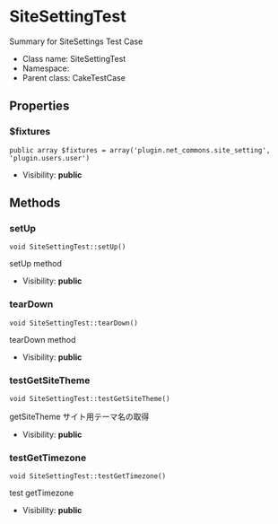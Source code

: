 SiteSettingTest
===============

Summary for SiteSettings Test Case




* Class name: SiteSettingTest
* Namespace: 
* Parent class: CakeTestCase





Properties
----------


### $fixtures

    public array $fixtures = array('plugin.net_commons.site_setting', 'plugin.users.user')





* Visibility: **public**


Methods
-------


### setUp

    void SiteSettingTest::setUp()

setUp method



* Visibility: **public**




### tearDown

    void SiteSettingTest::tearDown()

tearDown method



* Visibility: **public**




### testGetSiteTheme

    void SiteSettingTest::testGetSiteTheme()

getSiteTheme サイト用テーマ名の取得



* Visibility: **public**




### testGetTimezone

    void SiteSettingTest::testGetTimezone()

test getTimezone



* Visibility: **public**



